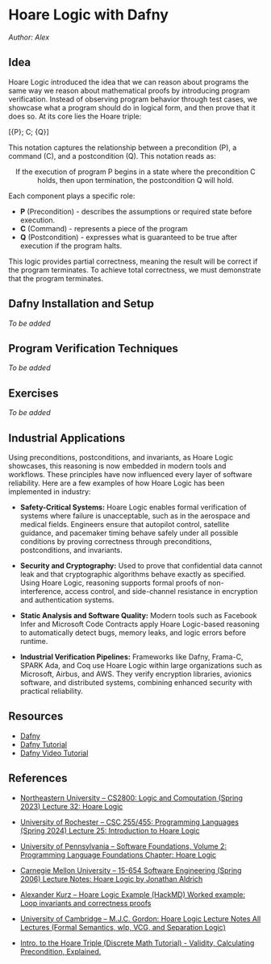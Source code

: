 # Hoare Logic with Dafny

*Author: Alex*

## Idea

Hoare Logic introduced the idea that we can reason about programs the same way we reason about mathematical proofs by introducing program verification. Instead of observing program behavior through test cases, we showcase what a program should do in logical form, and then prove that it does so. At its core lies the Hoare triple:

[{P}; C; {Q}]

This notation captures the relationship between a precondition (P), a command (C), and a postcondition (Q). This notation reads as:

<p align="center"> If the execution of program P begins in a state where the precondition C holds, then upon termination, the postcondition Q will hold. </p>

Each component plays a specific role:
- **P** (Precondition) - describes the assumptions or required state before execution.
- **C** (Command) - represents a piece of the program
- **Q** (Postcondition) - expresses what is guaranteed to be true after execution if the program halts.

This logic provides partial correctness, meaning the result will be correct if the program terminates. To achieve​​ total correctness, we must demonstrate that the program terminates. 

## Dafny Installation and Setup

*To be added*

## Program Verification Techniques

*To be added*

## Exercises

*To be added*

## Industrial Applications

Using preconditions, postconditions, and invariants, as Hoare Logic showcases, this reasoning is now embedded in modern tools and workflows. These principles have now influenced every layer of software reliability. Here are a few examples of how Hoare Logic has been implemented in industry:

- **Safety-Critical Systems:**
Hoare Logic enables formal verification of systems where failure is unacceptable, such as in the aerospace and medical fields. Engineers ensure that autopilot control, satellite guidance, and pacemaker timing behave safely under all possible conditions by proving correctness through preconditions, postconditions, and invariants.


- **Security and Cryptography:**
Used to prove that confidential data cannot leak and that cryptographic algorithms behave exactly as specified. Using Hoare Logic, reasoning supports formal proofs of non-interference, access control, and side-channel resistance in encryption and authentication systems.


- **Static Analysis and Software Quality:**
Modern tools such as Facebook Infer and Microsoft Code Contracts apply Hoare Logic-based reasoning to automatically detect bugs, memory leaks, and logic errors before runtime.


- **Industrial Verification Pipelines:**
Frameworks like Dafny, Frama-C, SPARK Ada, and Coq use Hoare Logic within large organizations such as Microsoft, Airbus, and AWS. They verify encryption libraries, avionics software, and distributed systems, combining enhanced security with practical reliability.
## Resources

- [Dafny](https://github.com/dafny-lang/dafny)
- [Dafny Tutorial](https://dafny.org/dafny/OnlineTutorial/guide)
- [Dafny Video Tutorial](https://www.youtube.com/watch?v=oLS_y842fMc)

## References

- [Northeastern University – CS2800: Logic and Computation (Spring 2023) Lecture 32: Hoare Logic](https://course.ccs.neu.edu/cs2800sp23/l32.html)

- [University of Rochester – CSC 255/455: Programming Languages (Spring 2024) Lecture 25: Introduction to Hoare Logic](https://www.cs.rochester.edu/~spai4/courses/csc-255-455/spring-2024/static/25-intro-hoare-logic.pdf)

- [University of Pennsylvania – Software Foundations, Volume 2: Programming Language Foundations Chapter: Hoare Logic](https://softwarefoundations.cis.upenn.edu/plf-current/Hoare.html)

- [Carnegie Mellon University – 15-654 Software Engineering (Spring 2006) Lecture Notes: Hoare Logic by Jonathan Aldrich](https://www.cs.cmu.edu/~aldrich/courses/654-sp06/notes/3-hoare-notes.pdf)

- [Alexander Kurz – Hoare Logic Example (HackMD) Worked example: Loop invariants and correctness proofs](https://hackmd.io/@alexhkurz/Hy135C2tH)

- [University of Cambridge – M.J.C. Gordon: Hoare Logic Lecture Notes All Lectures (Formal Semantics, wlp, VCG, and Separation Logic)](https://www.cl.cam.ac.uk/archive/mjcg/HoareLogic/Lectures/AllLectures.pdf)

- [Intro. to the Hoare Triple (Discrete Math Tutorial) - Validity, Calculating Precondition, Explained.](https://www.youtube.com/watch?v=-Bs2Uy3zGsw)
